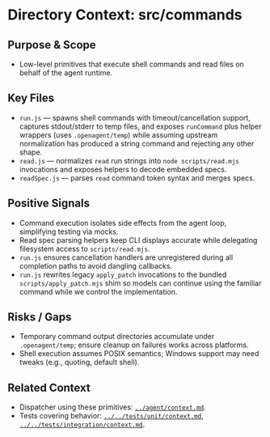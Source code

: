 # Directory Context: src/commands

## Purpose & Scope

- Low-level primitives that execute shell commands and read files on behalf of the agent runtime.

## Key Files

- `run.js` — spawns shell commands with timeout/cancellation support, captures stdout/stderr to temp files, and exposes `runCommand` plus helper wrappers (uses `.openagent/temp`) while assuming upstream normalization has produced a string command and rejecting any other shape.
- `read.js` — normalizes `read` run strings into `node scripts/read.mjs` invocations and exposes helpers to decode embedded specs.
- `readSpec.js` — parses `read` command token syntax and merges specs.

## Positive Signals

- Command execution isolates side effects from the agent loop, simplifying testing via mocks.
- Read spec parsing helpers keep CLI displays accurate while delegating filesystem access to `scripts/read.mjs`.
- `run.js` ensures cancellation handlers are unregistered during all completion paths to avoid dangling callbacks.
- `run.js` rewrites legacy `apply_patch` invocations to the bundled `scripts/apply_patch.mjs` shim so models can continue using the
  familiar command while we control the implementation.

## Risks / Gaps

- Temporary command output directories accumulate under `.openagent/temp`; ensure cleanup on failures works across platforms.
- Shell execution assumes POSIX semantics; Windows support may need tweaks (e.g., quoting, default shell).

## Related Context

- Dispatcher using these primitives: [`../agent/context.md`](../agent/context.md).
- Tests covering behavior: [`../../tests/unit/context.md`](../../tests/unit/context.md), [`../../tests/integration/context.md`](../../tests/integration/context.md).
